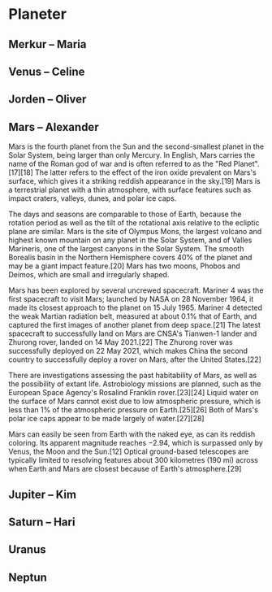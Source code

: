 # Planeter

## Merkur – Maria

## Venus – Celine

## Jorden – Oliver

## Mars – Alexander

Mars is the fourth planet from the Sun and the second-smallest planet in the Solar System, being larger than only Mercury. In English, Mars carries the name of the Roman god of war and is often referred to as the "Red Planet".[17][18] The latter refers to the effect of the iron oxide prevalent on Mars's surface, which gives it a striking reddish appearance in the sky.[19] Mars is a terrestrial planet with a thin atmosphere, with surface features such as impact craters, valleys, dunes, and polar ice caps.

The days and seasons are comparable to those of Earth, because the rotation period as well as the tilt of the rotational axis relative to the ecliptic plane are similar. Mars is the site of Olympus Mons, the largest volcano and highest known mountain on any planet in the Solar System, and of Valles Marineris, one of the largest canyons in the Solar System. The smooth Borealis basin in the Northern Hemisphere covers 40% of the planet and may be a giant impact feature.[20] Mars has two moons, Phobos and Deimos, which are small and irregularly shaped.

Mars has been explored by several uncrewed spacecraft. Mariner 4 was the first spacecraft to visit Mars; launched by NASA on 28 November 1964, it made its closest approach to the planet on 15 July 1965. Mariner 4 detected the weak Martian radiation belt, measured at about 0.1% that of Earth, and captured the first images of another planet from deep space.[21] The latest spacecraft to successfully land on Mars are CNSA's Tianwen-1 lander and Zhurong rover, landed on 14 May 2021.[22] The Zhurong rover was successfully deployed on 22 May 2021, which makes China the second country to successfully deploy a rover on Mars, after the United States.[22]

There are investigations assessing the past habitability of Mars, as well as the possibility of extant life. Astrobiology missions are planned, such as the European Space Agency's Rosalind Franklin rover.[23][24] Liquid water on the surface of Mars cannot exist due to low atmospheric pressure, which is less than 1% of the atmospheric pressure on Earth.[25][26] Both of Mars's polar ice caps appear to be made largely of water.[27][28]

Mars can easily be seen from Earth with the naked eye, as can its reddish coloring. Its apparent magnitude reaches −2.94, which is surpassed only by Venus, the Moon and the Sun.[12] Optical ground-based telescopes are typically limited to resolving features about 300 kilometres (190 mi) across when Earth and Mars are closest because of Earth's atmosphere.[29]


## Jupiter – Kim

## Saturn – Hari

## Uranus

## Neptun
